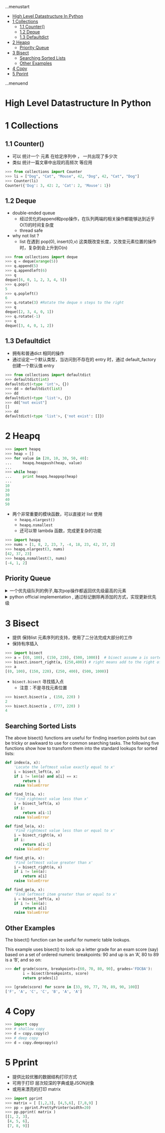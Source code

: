 ...menustart

 - [High Level Datastructure In Python](#7fd56e59b5fba7ede4bdfe85d4ca3e80)
 - [1 Collections](#255caa31493a976f6d48a798880b037d)
     - [1.1 Counter()](#fdfff165187c00eddf4de38373dae439)
     - [1.2 Deque](#6a7d8a9f9964930eeb69ad32b992c975)
     - [1.3 Defaultdict](#79c19eeedbe88e9f7463649482c2d96c)
 - [2 Heapq](#accc7ea4c2626a83ee808ea519a956a1)
     - [Priority Queue](#5441b4dd11737699e41b0533a5419022)
 - [3 Bisect](#bdcdfbb57bb9cc2e3ffde8fe201d6778)
     - [Searching Sorted Lists](#2f868162e8d150124929f479e23cbf03)
     - [Other Examples](#08b87bb6671fe3c2c92f77e4f561e7fb)
 - [4 Copy](#487df11c262ee217b21843a7dfe5d472)
 - [5 Pprint](#ec77e0a5fa7be31d129ddd57e635c4bc)

...menuend


<h2 id="7fd56e59b5fba7ede4bdfe85d4ca3e80"></h2>


# High Level Datastructure In Python 


<h2 id="255caa31493a976f6d48a798880b037d"></h2>


# 1 Collections

<h2 id="fdfff165187c00eddf4de38373dae439"></h2>


## 1.1 Counter()

 - 可以 统计一个 元素 在给定序列中 ， 一共出现了多少次
 - 类似 统计一篇文章中出现的高频次 等应用

```python
>>> from collections import Counter
>>> li = ["Dog", "Cat", "Mouse", 42, "Dog", 42, "Cat", "Dog"]
>>> Counter(li)
Counter({'Dog': 3, 42: 2, 'Cat': 2, 'Mouse': 1})
```

<h2 id="6a7d8a9f9964930eeb69ad32b992c975"></h2>


## 1.2 Deque 

 - double-ended queue 
    - 经过优化的append和pop操作，在队列两端的相关操作都能够达到近乎O(1)的时间复杂度
    - thread safe
 - why not list ?
    - list 在遇到 pop(0), insert(0,v) 这类既改变长度，又改变元素位置的操作时，复杂到会上升到O(n)

```python
>>> from collections import deque
>>> q = deque(xrange(5))
>>> q.append(5)
>>> q.appendleft(6)
>>> q
deque([6, 0, 1, 2, 3, 4, 5])
>>> q.pop()
5
>>> q.popleft()
6
>>> q.rotate(3) #Rotate the deque n steps to the right
>>> q
deque([2, 3, 4, 0, 1])
>>> q.rotate(-1)
>>> q
deque([3, 4, 0, 1, 2])
```

<h2 id="79c19eeedbe88e9f7463649482c2d96c"></h2>


## 1.3 Defaultdict

 - 拥有和普通dict 相同的操作 
 - 通过设定一个默认类型，当访问到不存在的 entry 时，通过 default_factory 创建一个默认值 entry

```python
>>> from collections import defaultdict
>>> defaultdict(int)
defaultdict(<type 'int'>, {})
>>> dd = defaultdict(list)
>>> dd
defaultdict(<type 'list'>, {})
>>> dd["not exist"]
[]
>>> dd
defaultdict(<type 'list'>, {'not exist': []})
```

<h2 id="accc7ea4c2626a83ee808ea519a956a1"></h2>


# 2 Heapq


```python
>>> import heapq
>>> heap = []
>>> for value in [20, 10, 30, 50, 40]:
...     heapq.heappush(heap, value)
... 
>>> while heap:
...     print heapq.heappop(heap)
... 
10
20
30
40
50
```

 - 两个非常重要的模块函数，可以直接对 list 使用
    - `heapq.nlargest()`
    - `heapq.nsmallest`
    - 还可以带 lambda 函数，完成更复杂的功能

```python
>>> import heapq
>>> nums = [1, 8, 2, 23, 7, -4, 18, 23, 42, 37, 2]
>>> heapq.nlargest(3, nums)
[42, 37, 23]
>>> heapq.nsmallest(3, nums)
[-4, 1, 2]
```

<h2 id="5441b4dd11737699e41b0533a5419022"></h2>


##  Priority Queue 

<details>
<summary>
一个优先级队列的例子,每次pop操作都返回优先级最高的元素
</summary>

```python
class PriorityQueue:                                                            
    def  __init__(self):                                                        
        self.heap = []                                                          
        self.count = 0                                                          
                                                                                
    def push(self, item, priority):
        # self.count is added for stable ?                                      
        entry = (priority, self.count, item)                                    
        heapq.heappush(self.heap, entry)                                        
        self.count += 1                                                         
                                                                                
    def pop(self):                                                              
        return heapq.heappop(self.heap)[-1]
                                                                                
    def isEmpty(self):                                                          
        return len(self.heap) == 0                                              
```

</details>


<details>
<summary>
python official implementation , 通过标记删除再添加的方式，实现更新优先级
</summary>

```python
import itertools
import heapq

REMOVED = '<removed-task>'      # placeholder for a removed task


class PriorityQueue():

    def __init__(self):
        self.pq = []                         # list of entries arranged in a heap
        self.entry_finder = {}               # mapping of tasks to entries
        self.counter = itertools.count()     # unique sequence count

    def push(self, task, priority=0):
        'Add a new task or update the priority of an existing task'
        if task in self.entry_finder:
            self.remove_task(task)
        count = next(self.counter)
        entry = [priority, count, task]
        self.entry_finder[task] = entry
        heapq.heappush(self.pq, entry)

    def remove_task(self, task):
        'Mark an existing task as REMOVED.  Raise KeyError if not found.'
        entry = self.entry_finder.pop(task)
        entry[-1] = REMOVED

    def pop(self):
        'Remove and return the lowest priority task with priority. Raise KeyError if empty.'
        while self.pq :
            priority, count, task = heapq.heappop(self.pq)
            if task is not REMOVED:
                del self.entry_finder[task]
                return task, priority
        raise KeyError('pop from an empty priority queue')

    def isEmpty(self):
        return len(self.entry_finder) == 0


if __name__ == '__main__':
    import random

    for _ in range(1000):
        samples = random.sample(range(1000), k=60)
        s_min = min(samples)
        s_max = max(samples)
        pq = PriorityQueue()
        # print (pq.isEmpty())
        for v in samples :
            pq.push( v,v )
        ret ,_ = pq.pop()
        assert s_min == ret
        # update
        pq.push( s_max , -3 )
        ret , _ = pq.pop()
        assert s_max == ret
```

</details>

<h2 id="bdcdfbb57bb9cc2e3ffde8fe201d6778"></h2>


# 3 Bisect

 - 提供 保持list 元素序列的支持，使用了二分法完成大部分的工作
 - 保持有序插入

```python
>>> import bisect
>>> a = [(0, 100), (150, 220), (500, 1000)]  # bisect assume a is sorted
>>> bisect.insort_right(a, (250,400)) # right means add to the right of the rightmost x
>>> a
[(0, 100), (150, 220), (250, 400), (500, 1000)]
```

 - `bisect.bisect`  寻找插入点
    - 注意：不是寻找元素位置

```python
>>> bisect.bisect(a , (150, 220) )
2
>>> bisect.bisect(a , (777, 220) )
4
```

<h2 id="2f868162e8d150124929f479e23cbf03"></h2>


##  Searching Sorted Lists

The above bisect() functions are useful for finding insertion points but can be tricky or awkward to use for common searching tasks. The following five functions show how to transform them into the standard lookups for sorted lists:


```python
def index(a, x):
    'Locate the leftmost value exactly equal to x'
    i = bisect_left(a, x)
    if i != len(a) and a[i] == x:
        return i
    raise ValueError

def find_lt(a, x):
    'Find rightmost value less than x'
    i = bisect_left(a, x)
    if i:
        return a[i-1]
    raise ValueError

def find_le(a, x):
    'Find rightmost value less than or equal to x'
    i = bisect_right(a, x)
    if i:
        return a[i-1]
    raise ValueError

def find_gt(a, x):
    'Find leftmost value greater than x'
    i = bisect_right(a, x)
    if i != len(a):
        return a[i]
    raise ValueError

def find_ge(a, x):
    'Find leftmost item greater than or equal to x'
    i = bisect_left(a, x)
    if i != len(a):
        return a[i]
    raise ValueError
```


<h2 id="08b87bb6671fe3c2c92f77e4f561e7fb"></h2>


## Other Examples

The bisect() function can be useful for numeric table lookups.

This example uses bisect() to look up a letter grade for an exam score (say) based on a set of ordered numeric breakpoints: 90 and up is an ‘A’, 80 to 89 is a ‘B’, and so on:

```python
>>> def grade(score, breakpoints=[60, 70, 80, 90], grades='FDCBA'):
        i = bisect(breakpoints, score)
        return grades[i]

>>> [grade(score) for score in [33, 99, 77, 70, 89, 90, 100]]
['F', 'A', 'C', 'C', 'B', 'A', 'A']
```


<h2 id="487df11c262ee217b21843a7dfe5d472"></h2>


# 4 Copy 

```python
>>> import copy
>>> # shallow copy
>>> d = copy.copy(c)
>>> # deep copy 
>>> d = copy.deepcopy(c)
```


<h2 id="ec77e0a5fa7be31d129ddd57e635c4bc"></h2>


# 5 Pprint 

 - 提供比较优雅的数据结构打印方式
 - 可用于打印 层次较深的字典或是JSON对象
 - 或用来漂亮的打印 matrix

```python
>>> import pprint
>>> matrix = [ [1,2,3], [4,5,6], [7,8,9] ]
>>> pp = pprint.PrettyPrinter(width=20)
>>> pp.pprint( matrix )
[[1, 2, 3],
 [4, 5, 6],
 [7, 8, 9]]
```




